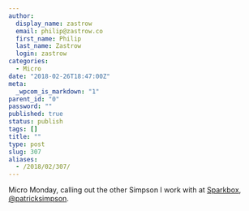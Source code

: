 ```yaml
---
author:
  display_name: zastrow
  email: philip@zastrow.co
  first_name: Philip
  last_name: Zastrow
  login: zastrow
categories:
  - Micro
date: "2018-02-26T18:47:00Z"
meta:
  _wpcom_is_markdown: "1"
parent_id: "0"
password: ""
published: true
status: publish
tags: []
title: ""
type: post
slug: 307
aliases:
  - /2018/02/307/
---
```

<p>Micro Monday, calling out the other Simpson I work with at <a href="https://seespakbox.com">Sparkbox</a>, <a href="http://micro.blog/patricksimpson/">@patricksimpson</a>.</p>
